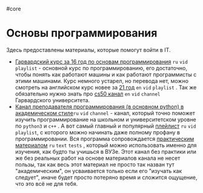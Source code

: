 #core

# Основы программирования
Здесь предоставлены материалы, которые помогут войти в IT.

- [Гарвардский курс за 16 год по основам программирования](https://www.youtube.com/watch?v=Sy_wba7l1UU&list=PLawfWYMUziZqyUL5QDLVbe3j5BKWj42E5) `ru` `vid` `playlist` - основной курс по программированию, его достаточно, чтобы понять как работают машины и как работают программисты с этими машинами. Курс немного устарел, но перевода нет, можно смотреть на английском курс новее за [21 год](https://www.youtube.com/watch?v=NZxALvNlF-8&list=PLhQjrBD2T383f9scHRNYJkior2VvYjpSL) `en` `vid` `playlist` . Так же обязательно нужно знать про [cs50 канал](https://www.youtube.com/c/cs50)  `en` `vid` `channel` Гарвардского университета.
- [Канал преподавателя программирования (в основном python) в академическом стиле](https://www.youtube.com/c/%D0%A2%D0%B8%D0%BC%D0%BE%D1%84%D0%B5%D0%B9%D0%A5%D0%B8%D1%80%D1%8C%D1%8F%D0%BD%D0%BE%D0%B2/videos)`ru` `vid` `channel` - канал, который точно поможет изучить программирование на школьном и университетском уровне по `python3` и `c++` . А вот самый главный и популярный [плейлист](https://www.youtube.com/watch?v=KdZ4HF1SrFs&list=PLRDzFCPr95fK7tr47883DFUbm4GeOjjc0) `ru` `vid` `playlist`, с которого можно начинать даже полному профану в программировании. Вся программа сопровождается [практическим материалом](http://judge.mipt.ru/mipt_cs_on_python3/) `ru` `text` `tests` , который можно использовать именно для изучения, как будто ты учишься в ВУЗе. Этот канал без практики или же без реальных работ на основе материалов канала не несет пользы, так как весь этот материал не просто так назван тут "академическим", он усваивается только если его "изучать как следует", иначе будет просто потеряно время и сложится ощущение, что это всё не для тебя. 